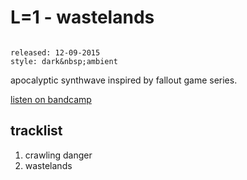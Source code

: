 # L=1 - wastelands

```

released: 12-09-2015
style: dark&nbsp;ambient
```

apocalyptic synthwave inspired by fallout game series.

[listen on bandcamp](https://haelsorisk.bandcamp.com/album/wastelands)

## tracklist

1. crawling danger
2. wastelands
